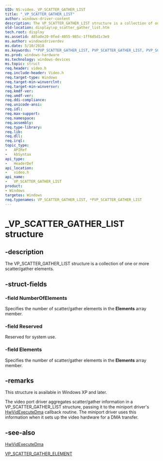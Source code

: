 ```yaml
---
UID: NS:video._VP_SCATTER_GATHER_LIST
title: "_VP_SCATTER_GATHER_LIST"
author: windows-driver-content
description: The VP_SCATTER_GATHER_LIST structure is a collection of one or more scatter/gather elements.
old-location: display\vp_scatter_gather_list.htm
tech.root: display
ms.assetid: 485a0e20-0fed-4055-985c-1ff6d5d1c3e9
ms.author: windowsdriverdev
ms.date: 5/10/2018
ms.keywords: "*PVP_SCATTER_GATHER_LIST, PVP_SCATTER_GATHER_LIST, PVP_SCATTER_GATHER_LIST structure pointer [Display Devices], VP_SCATTER_GATHER_LIST, VP_SCATTER_GATHER_LIST structure [Display Devices], Video_Structs_0b59cadd-bf97-44c9-b987-d4dfc5eaaf15.xml, _VP_SCATTER_GATHER_LIST, display.vp_scatter_gather_list, video/PVP_SCATTER_GATHER_LIST, video/VP_SCATTER_GATHER_LIST"
ms.prod: windows-hardware
ms.technology: windows-devices
ms.topic: struct
req.header: video.h
req.include-header: Video.h
req.target-type: Windows
req.target-min-winverclnt: 
req.target-min-winversvr: 
req.kmdf-ver: 
req.umdf-ver: 
req.ddi-compliance: 
req.unicode-ansi: 
req.idl: 
req.max-support: 
req.namespace: 
req.assembly: 
req.type-library: 
req.lib: 
req.dll: 
req.irql: 
topic_type:
-	APIRef
-	kbSyntax
api_type:
-	HeaderDef
api_location:
-	video.h
api_name:
-	VP_SCATTER_GATHER_LIST
product:
- Windows
targetos: Windows
req.typenames: VP_SCATTER_GATHER_LIST, *PVP_SCATTER_GATHER_LIST
---
```


# _VP_SCATTER_GATHER_LIST structure


## -description


The VP_SCATTER_GATHER_LIST structure is a collection of one or more scatter/gather elements.


## -struct-fields




### -field NumberOfElements

Specifies the number of scatter/gather elements in the <b>Elements</b> array member.


### -field Reserved

Reserved for system use.


### -field Elements

Specifies the number of scatter/gather elements in the <b>Elements</b> array member.


## -remarks



This structure is available in Windows XP and later.

The video port driver aggregates scatter/gather information in a VP_SCATTER_GATHER_LIST structure, passing it to the miniport driver's <a href="https://msdn.microsoft.com/262c4b9b-fdca-4899-a635-fb273bbf4cc8">HwVidExecuteDma</a> callback routine. The miniport driver uses this information when it sets up the video hardware for a DMA transfer.




## -see-also




<a href="https://msdn.microsoft.com/262c4b9b-fdca-4899-a635-fb273bbf4cc8">HwVidExecuteDma</a>



<a href="https://msdn.microsoft.com/library/windows/hardware/ff570571">VP_SCATTER_GATHER_ELEMENT</a>
 

 

